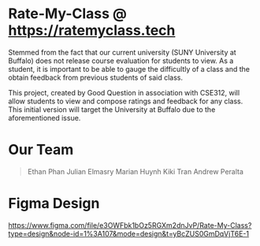 # Rate-My-Class @ https://ratemyclass.tech
Stemmed from the fact that our current university (SUNY University at Buffalo) does not release course evaluation for students to view. As a student, it is important to be able to gauge the difficultly of a class and the obtain feedback from previous students of said class.

This project, created by Good Question in association with CSE312, will allow students to view and compose ratings and feedback for any class. This initial version will target the University at Buffalo due to the aforementioned issue.

# Our Team
> Ethan Phan
> Julian Elmasry
> Marian Huynh
> Kiki Tran
> Andrew Peralta

# Figma Design
https://www.figma.com/file/e3OWFbk1bOz5RGXm2dnJvP/Rate-My-Class?type=design&node-id=1%3A107&mode=design&t=yBcZUS0GmDqVjT6E-1